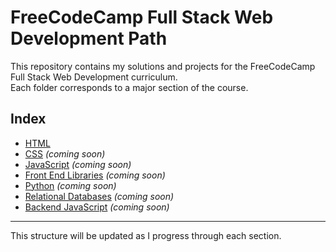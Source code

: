 # FreeCodeCamp Full Stack Web Development Path

This repository contains my solutions and projects for the FreeCodeCamp Full Stack Web Development curriculum.  
Each folder corresponds to a major section of the course.

## Index

- [HTML](./HTML/)
- [CSS](./CSS/) *(coming soon)*
- [JavaScript](./JS/) *(coming soon)*
- [Front End Libraries](./FrontEnd-Libraries/) *(coming soon)*
- [Python](./Python/) *(coming soon)*
- [Relational Databases](./Relational-Databases/) *(coming soon)*
- [Backend JavaScript](./Backend-JS/) *(coming soon)*

---
This structure will be updated as I progress through each section.
